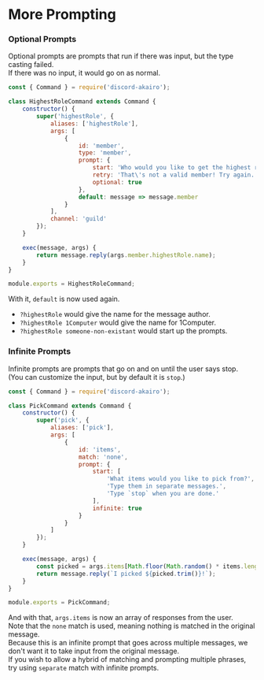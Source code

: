 # More Prompting

### Optional Prompts

Optional prompts are prompts that run if there was input, but the type casting failed.  
If there was no input, it would go on as normal.  

```js
const { Command } = require('discord-akairo');

class HighestRoleCommand extends Command {
    constructor() {
        super('highestRole', {
            aliases: ['highestRole'],
            args: [
                {
                    id: 'member',
                    type: 'member',
                    prompt: {
                        start: 'Who would you like to get the highest role of?',
                        retry: 'That\'s not a valid member! Try again.',
                        optional: true
                    },
                    default: message => message.member
                }
            ],
            channel: 'guild'
        });
    }

    exec(message, args) {
        return message.reply(args.member.highestRole.name);
    }
}

module.exports = HighestRoleCommand;
```

With it, `default` is now used again.  

- `?highestRole` would give the name for the message author.
- `?highestRole 1Computer` would give the name for 1Computer.
- `?highestRole someone-non-existant` would start up the prompts.

### Infinite Prompts

Infinite prompts are prompts that go on and on until the user says stop.  
(You can customize the input, but by default it is `stop`.)  

```js
const { Command } = require('discord-akairo');

class PickCommand extends Command {
    constructor() {
        super('pick', {
            aliases: ['pick'],
            args: [
                {
                    id: 'items',
                    match: 'none',
                    prompt: {
                        start: [
                            'What items would you like to pick from?',
                            'Type them in separate messages.',
                            'Type `stop` when you are done.'
                        ],
                        infinite: true
                    }
                }
            ]
        });
    }

    exec(message, args) {
        const picked = args.items[Math.floor(Math.random() * items.length)];
        return message.reply(`I picked ${picked.trim()}!`);
    }
}

module.exports = PickCommand;
```

And with that, `args.items` is now an array of responses from the user.  
Note that the `none` match is used, meaning nothing is matched in the original message.  
Because this is an infinite prompt that goes across multiple messages, we don't want it to take input from the original message.  
If you wish to allow a hybrid of matching and prompting multiple phrases, try using `separate` match with infinite prompts.   
